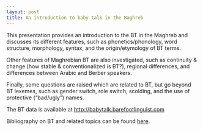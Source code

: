 ```yaml
---
layout: post
title: An introduction to baby talk in the Maghreb
---
```

<script async class="speakerdeck-embed" data-id="b93e42f46e314bdcb261aa8d73eed027" data-ratio="1.33333333333333" src="//speakerdeck.com/assets/embed.js"></script>

<p></p>

This presentation provides an introduction to the BT in the Maghreb and discusses its different features, such as phonetics/phonology, word structure, morphology, syntax, and the origin/etymology of BT terms.

Other features of Maghrebian BT are also investigated, such as continuity & change (how stable & conventionalized is BT?), regional differences, and differences between Arabic and Berber speakers.

Finally, some questions are raised which are related to BT, but go beyond BT lexemes, such as gender switch, role switch, scolding, and the use of protective (“bad/ugly”) names.

The BT data is available at <a href="http://babytalk.barefootlinguist.com/">http://babytalk.barefootlinguist.com</a>

Bibliography on BT and related topics can be found <a href="https://dl.dropboxusercontent.com/u/40270666/BT_Bibliography.docx">here</a>.
